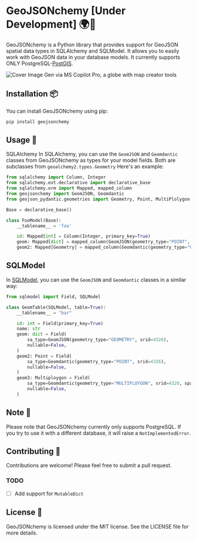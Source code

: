 # GeoJSONchemy [Under Development] 🌍🧪
GeoJSONchemy is a Python library that provides support for GeoJSON spatial data types in SQLAlchemy and SQLModel. It allows you to easily work with GeoJSON data in your database models. It currently supports ONLY PostgreSQL-[PostGIS](https://postgis.net/).

![Cover Image Gen via MS Copilot Pro, a globe with map creator tools](cover.jpeg)

## Installation 📦
You can install GeoJSONchemy using pip:
```bash
pip install geojsonchemy

```
## Usage 🚀
SQLAlchemy
In SQLAlchemy, you can use the `GeomJSON` and `Geomdantic` classes from GeoJSONchemy as types for your model fields. Both are subclasses from `geoalchemy2.types.Geometry` 
Here's an example:

```python
from sqlalchemy import Column, Integer
from sqlalchemy.ext.declarative import declarative_base
from sqlalchemy.orm import Mapped, mapped_column
from geojsonchemy import GeomJSON, Geomdantic
from geojson_pydantic.geometries import Geometry, Point, MultiPlolygon

Base = declarative_base()

class FooModel(Base):
    __tablename__ = 'foo'

    id: Mapped[int] = Column(Integer, primary_key=True)
    geom: Mapped[dict] = mapped_column(GeomJSON(geometry_type="POINT", srid=4326), nullable=False, index=True)
    geom2: Mapped[Geometry] = mapped_column(Geomdantic(geometry_type="GEOMETRY", srid=4326), nullable=False, index=True)
```

## SQLModel
In [SQLModel](https://github.com/tiangolo/sqlmodel), you can use the `GeomJSON` and `Geomdantic` classes in a similar way:
    
```python   
from sqlmodel import Field, SQLModel

class GeomTable(SQLModel, table=True):
    __tablename__ = "bar"

    id: int = Field(primary_key=True)
    name: str
    geom: dict = Field(
        sa_type=GeomJSON(geometry_type="GEOMETRY", srid=4326),
        nullable=False,
    )
    geom2: Point = Field(
        sa_type=Geomdantic(geometry_type="POINT", srid=4326),
        nullable=False,
    )
    geom3: Multiploygon = Field(
        sa_type=Geomdantic(geometry_type="MULTIPLOYGON", srid=4326, spatial_index=False),
        nullable=False,
    )

```


## Note 📝
Please note that GeoJSONchemy currently only supports PostgreSQL. If you try to use it with a different database, it will raise a `NotImplementedError`.

## Contributing 🤝
Contributions are welcome! Please feel free to submit a pull request.

### TODO
- [ ] Add support for `MutableDict`


## License 📄
GeoJSONchemy is licensed under the MIT license. See the LICENSE file for more details.